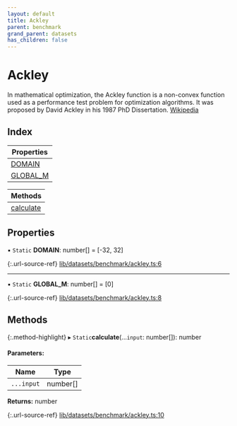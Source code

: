 ```yaml
---
layout: default
title: Ackley
parent: benchmark
grand_parent: datasets
has_children: false
---
```


# Ackley

In mathematical optimization, the Ackley function is a non-convex function used as a performance test problem for optimization algorithms. It was proposed by David Ackley in his 1987 PhD Dissertation.
[Wikipedia](https://en.wikipedia.org/wiki/Ackley_function)

## Index

| Properties |
|-----------|
| [DOMAIN](#domain) |
| [GLOBAL\_M](#global_m) |

| Methods |
|-----------|
| [calculate](#calculate) |

## Properties

▪ `Static` **DOMAIN**: number[] = [-32, 32]

{:.url-source-ref}
[lib/datasets/benchmark/ackley.ts:6](https://github.com/ascentcore/dataspot/blob/f1c4a34/lib/datasets/benchmark/ackley.ts#L6)

___

▪ `Static` **GLOBAL\_M**: number[] = [0]

{:.url-source-ref}
[lib/datasets/benchmark/ackley.ts:8](https://github.com/ascentcore/dataspot/blob/f1c4a34/lib/datasets/benchmark/ackley.ts#L8)

## Methods

{:.method-highlight}
▸ `Static`**calculate**(...`input`: number[]): number

#### Parameters:

Name | Type |
------ | ------ |
`...input` | number[] |

**Returns:** number

{:.url-source-ref}
[lib/datasets/benchmark/ackley.ts:10](https://github.com/ascentcore/dataspot/blob/f1c4a34/lib/datasets/benchmark/ackley.ts#L10)

